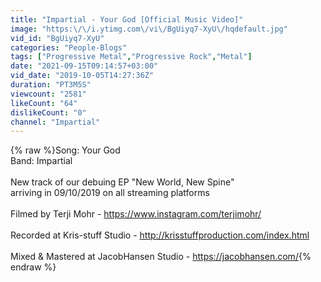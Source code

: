 ```yaml
---
title: "Impartial - Your God [Official Music Video]"
image: "https:\/\/i.ytimg.com\/vi\/BgUiyq7-XyU\/hqdefault.jpg"
vid_id: "BgUiyq7-XyU"
categories: "People-Blogs"
tags: ["Progressive Metal","Progressive Rock","Metal"]
date: "2021-09-15T09:14:57+03:00"
vid_date: "2019-10-05T14:27:36Z"
duration: "PT3M5S"
viewcount: "2581"
likeCount: "64"
dislikeCount: "0"
channel: "Impartial"
---
```

{% raw %}Song: Your God<br />Band: Impartial<br /><br />New track of our debuing EP &quot;New World, New Spine&quot;<br />arriving in 09/10/2019 on all streaming platforms<br /><br />Filmed by Terji Mohr - <a rel="nofollow" target="blank" href="https://www.instagram.com/terjimohr/">https://www.instagram.com/terjimohr/</a><br /><br />Recorded at Kris-stuff Studio - <a rel="nofollow" target="blank" href="http://krisstuffproduction.com/index.html">http://krisstuffproduction.com/index.html</a><br /><br />Mixed &amp; Mastered at JacobHansen Studio - <a rel="nofollow" target="blank" href="https://jacobhansen.com/">https://jacobhansen.com/</a>{% endraw %}
